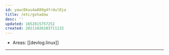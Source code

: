 ```yaml
---
id: yawc0kuu4a889g4frdul0ja
title: /etc/gshadow
desc: ''
updated: 1652815757252
created: 20211026103711132
---
```


- Areas: [[devlog.linux]]

---
